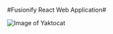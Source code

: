 #Fusionify React Web Application#

![Image of Yaktocat](https://octodex.github.com/images/yaktocat.png)
